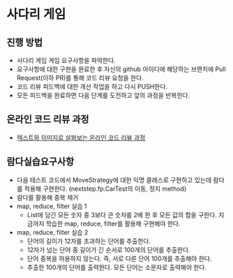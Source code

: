 # 사다리 게임
## 진행 방법
* 사다리 게임 게임 요구사항을 파악한다.
* 요구사항에 대한 구현을 완료한 후 자신의 github 아이디에 해당하는 브랜치에 Pull Request(이하 PR)를 통해 코드 리뷰 요청을 한다.
* 코드 리뷰 피드백에 대한 개선 작업을 하고 다시 PUSH한다.
* 모든 피드백을 완료하면 다음 단계를 도전하고 앞의 과정을 반복한다.

## 온라인 코드 리뷰 과정
* [텍스트와 이미지로 살펴보는 온라인 코드 리뷰 과정](https://github.com/nextstep-step/nextstep-docs/tree/master/codereview)

## 람다실습요구사항
* 다음 테스트 코드에서 MoveStrategy에 대한 익명 클래스로 구현하고 있는데 람다를 적용해 구현한다.
(nextstep.fp.CarTest의 이동, 정지 method)
* 람다를 활용해 중복 제거
* map, reduce, filter 실습 1 
  * List에 담긴 모든 숫자 중 3보다 큰 숫자를 2배 한 후 모든 값의 합을 구한다. 지금까지 학습한 map, reduce, filter를 활용해 구현해야 한다.
* map, reduce, filter 실습 2
  * 단어의 길이가 12자를 초과하는 단어를 추출한다.
  * 12자가 넘는 단어 중 길이가 긴 순서로 100개의 단어를 추출한다.
  * 단어 중복을 허용하지 않는다. 즉, 서로 다른 단어 100개를 추출해야 한다.
  * 추출한 100개의 단어를 출력한다. 모든 단어는 소문자로 출력해야 한다.

